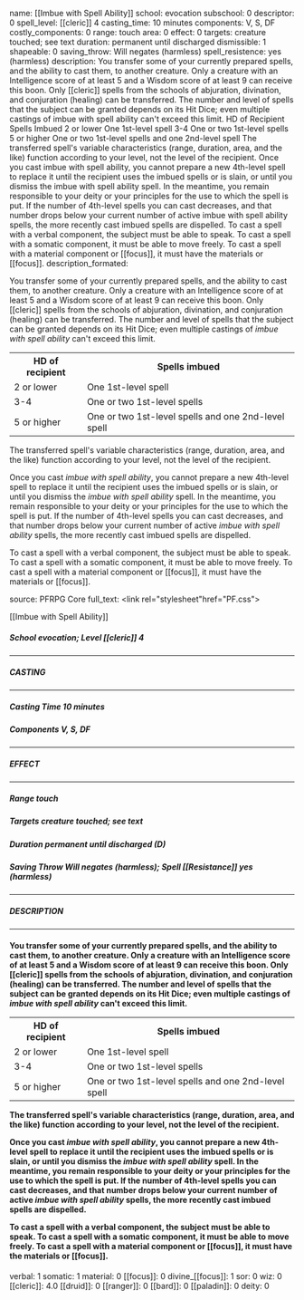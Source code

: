 name: [[Imbue with Spell Ability]]
school: evocation
subschool: 0
descriptor: 0
spell_level: [[cleric]] 4
casting_time: 10 minutes
components: V, S, DF
costly_components: 0
range: touch
area: 0
effect: 0
targets: creature touched; see text
duration: permanent until discharged
dismissible: 1
shapeable: 0
saving_throw: Will negates (harmless)
spell_resistence: yes (harmless)
description: You transfer some of your currently prepared spells, and the ability to cast them, to another creature. Only a creature with an Intelligence score of at least 5 and a Wisdom score of at least 9 can receive this boon. Only [[cleric]] spells from the schools of abjuration, divination, and conjuration (healing) can be transferred. The number and level of spells that the subject can be granted depends on its Hit Dice; even multiple castings of imbue with spell ability can't exceed this limit. HD of Recipient Spells Imbued 2 or lower One 1st-level spell 3-4 One or two 1st-level spells 5 or higher One or two 1st-level spells and one 2nd-level spell The transferred spell's variable characteristics (range, duration, area, and the like) function according to your level, not the level of the recipient. Once you cast imbue with spell ability, you cannot prepare a new 4th-level spell to replace it until the recipient uses the imbued spells or is slain, or until you dismiss the imbue with spell ability spell. In the meantime, you remain responsible to your deity or your principles for the use to which the spell is put. If the number of 4th-level spells you can cast decreases, and that number drops below your current number of active imbue with spell ability spells, the more recently cast imbued spells are dispelled. To cast a spell with a verbal component, the subject must be able to speak. To cast a spell with a somatic component, it must be able to move freely. To cast a spell with a material component or [[focus]], it must have the materials or [[focus]].
description_formated: <p>You transfer some of your currently prepared spells, and the ability to cast them, to another creature. Only a creature with an Intelligence score of at least 5 and a Wisdom score of at least 9 can receive this boon. Only [[cleric]] spells from the schools of abjuration, divination, and conjuration (healing) can be transferred. The number and level of spells that the subject can be granted depends on its Hit Dice; even multiple castings of <i>imbue with spell ability</i> can't exceed this limit.</p><p> <table><tr><th>HD of recipient</th><th>Spells imbued</th></tr><tr><td>2 or lower</td><td>One 1st-level spell</td></tr><tr><td>3-4</td><td>One or two 1st-level spells</td></tr><tr><td>5 or higher</td><td>One or two 1st-level spells and one 2nd-level spell</td></tr></table>  The transferred spell's variable characteristics (range, duration, area, and the like) function according to your level, not the level of the recipient.</p><p>Once you cast <i>imbue with spell ability</i>, you cannot prepare a new 4th-level spell to replace it until the recipient uses the imbued spells or is slain, or until you dismiss the <i>imbue with spell ability</i> spell. In the meantime, you remain responsible to your deity or your principles for the use to which the spell is put. If the number of 4th-level spells you can cast decreases, and that number drops below your current number of active <i>imbue with spell ability</i> spells, the more recently cast imbued spells are dispelled.</p><p>To cast a spell with a verbal component, the subject must be able to speak. To cast a spell with a somatic component, it must be able to move freely. To cast a spell with a material component or [[focus]], it must have the materials or [[focus]].</p>
source: PFRPG Core
full_text: <link rel="stylesheet"href="PF.css"><div class="heading"><p class="alignleft">[[Imbue with Spell Ability]]</p><div style="clear: both;"></div></div><div><h5><b>School </b>evocation; <b>Level </b>[[cleric]] 4</h5></div><hr/><div><h5><b>CASTING</b></h5></div><hr/><div><h5><b>Casting Time </b>10 minutes</h5><h5><b>Components </b>V, S, DF</h5></div><hr/><div><h5><b>EFFECT</b></h5></div><hr/><div><h5><b>Range </b>touch</h5><h5><b>Targets </b>creature touched; see text</h5><h5><b>Duration </b>permanent until discharged (D)</h5><h5><b>Saving Throw </b>Will negates (harmless); <b>Spell [[Resistance]] </b>yes (harmless)</h5></div><hr/><div><h5><b>DESCRIPTION</b></h5></div><hr/><div><h4><p>You transfer some of your currently prepared spells, and the ability to cast them, to another creature. Only a creature with an Intelligence score of at least 5 and a Wisdom score of at least 9 can receive this boon. Only [[cleric]] spells from the schools of abjuration, divination, and conjuration (healing) can be transferred. The number and level of spells that the subject can be granted depends on its Hit Dice; even multiple castings of <i>imbue with spell ability</i> can't exceed this limit.</p><p> <table><tr><th>HD of recipient</th><th>Spells imbued</th></tr><tr><td>2 or lower</td><td>One 1st-level spell</td></tr><tr><td>3-4</td><td>One or two 1st-level spells</td></tr><tr><td>5 or higher</td><td>One or two 1st-level spells and one 2nd-level spell</td></tr></table>  The transferred spell's variable characteristics (range, duration, area, and the like) function according to your level, not the level of the recipient.</p><p>Once you cast <i>imbue with spell ability</i>, you cannot prepare a new 4th-level spell to replace it until the recipient uses the imbued spells or is slain, or until you dismiss the <i>imbue with spell ability</i> spell. In the meantime, you remain responsible to your deity or your principles for the use to which the spell is put. If the number of 4th-level spells you can cast decreases, and that number drops below your current number of active <i>imbue with spell ability</i> spells, the more recently cast imbued spells are dispelled.</p><p>To cast a spell with a verbal component, the subject must be able to speak. To cast a spell with a somatic component, it must be able to move freely. To cast a spell with a material component or [[focus]], it must have the materials or [[focus]].</p></h4></div>
verbal: 1
somatic: 1
material: 0
[[focus]]: 0
divine_[[focus]]: 1
sor: 0
wiz: 0
[[cleric]]: 4.0
[[druid]]: 0
[[ranger]]: 0
[[bard]]: 0
[[paladin]]: 0
deity: 0
